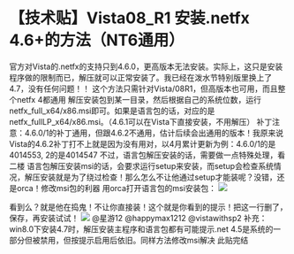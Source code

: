 # 【技术贴】Vista08\_R1 安装.netfx 4.6+的方法（NT6通用）

官方对Vista的.netfx的支持只到4.6.0，更高版本无法安装。实际上，这只是安装程序做的限制而已，解压就可以正常安装了。我已经在泼水节特别版里换上了4.7，没有任何问题！！ 这个方法只需针对Vista/08R1，但高版本也可用，而且整个netfx 4都通用 解压安装包到某一目录，然后根据自己的系统位数，运行netfx\_full\_x64/x86.msi即可。如果是语言包的话，对应的是netfx\_fullLP\_x64/x86.msi。（4.6.1可以在Vista下直接安装，不用解压） 补丁注意：4.6.0/1的补丁通用，但跟4.6.2不通用，估计后续会出通用的版本！我原来说Vista的4.6.2补丁打不上就是因为没有用对，以4月累计更新为例：4.6.0/1的是4014553, 2的是4014547 不过，语言包解压安装的话，需要做一点特殊处理，看二楼 语言包解压安装msi的话，会要求运行setup来安装，而setup会检查系统情况，解压安装就是为了绕过检查！那么怎么不让他通过setup才能装呢？没错，还是orca！修改msi包的利器 用orca打开语言包的msi安装包： ![](https://wvbarchive.s3-ap-northeast-1.amazonaws.com/5103777829/f9e6affdc3cec3fd0984b460dc88d43f86942766.jpg)

看到么？就是他在捣鬼！不让你直接装！这个就是你看到的提示！把这一行删了，保存，再安装试试！ ![](https://wvbarchive.s3-ap-northeast-1.amazonaws.com/5103777829/c2f63daea40f4bfbeecf8641094f78f0f63618f8.jpg) @星游12 @happymax1212 @vistawithsp2 补充：win8.0下安装4.7时，解压安装主程序和语言包都有可能提示.net 4.5是系统的一部分但被禁用，但按提示启用后依旧。同样方法修改msi解决 此贴完结

